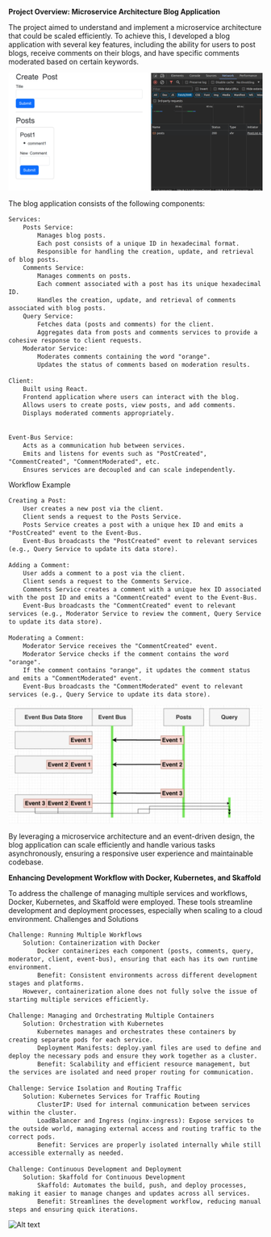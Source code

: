 **Project Overview: Microservice Architecture Blog Application**

The project aimed to understand and implement a microservice architecture that could be scaled efficiently. To achieve this, I developed a blog application with several key features, including the ability for users to post blogs, receive comments on their blogs, and have specific comments moderated based on certain keywords.

![Alt text](img/Working.png)

The blog application consists of the following components:

    Services:
        Posts Service:
            Manages blog posts.
            Each post consists of a unique ID in hexadecimal format.
            Responsible for handling the creation, update, and retrieval of blog posts.
        Comments Service:
            Manages comments on posts.
            Each comment associated with a post has its unique hexadecimal ID.
            Handles the creation, update, and retrieval of comments associated with blog posts.
        Query Service:
            Fetches data (posts and comments) for the client.
            Aggregates data from posts and comments services to provide a cohesive response to client requests.
        Moderator Service:
            Moderates comments containing the word "orange".
            Updates the status of comments based on moderation results.

    Client:
        Built using React.
        Frontend application where users can interact with the blog.
        Allows users to create posts, view posts, and add comments.
        Displays moderated comments appropriately.


    Event-Bus Service:
        Acts as a communication hub between services.
        Emits and listens for events such as "PostCreated", "CommentCreated", "CommentModerated", etc.
        Ensures services are decoupled and can scale independently.

Workflow Example

    Creating a Post:
        User creates a new post via the client.
        Client sends a request to the Posts Service.
        Posts Service creates a post with a unique hex ID and emits a "PostCreated" event to the Event-Bus.
        Event-Bus broadcasts the "PostCreated" event to relevant services (e.g., Query Service to update its data store).

    Adding a Comment:
        User adds a comment to a post via the client.
        Client sends a request to the Comments Service.
        Comments Service creates a comment with a unique hex ID associated with the post ID and emits a "CommentCreated" event to the Event-Bus.
        Event-Bus broadcasts the "CommentCreated" event to relevant services (e.g., Moderator Service to review the comment, Query Service to update its data store).

    Moderating a Comment:
        Moderator Service receives the "CommentCreated" event.
        Moderator Service checks if the comment contains the word "orange".
        If the comment contains "orange", it updates the comment status and emits a "CommentModerated" event.
        Event-Bus broadcasts the "CommentModerated" event to relevant services (e.g., Query Service to update its data store).
![Alt text](img/SyncingEvents.png)

By leveraging a microservice architecture and an event-driven design, the blog application can scale efficiently and handle various tasks asynchronously, ensuring a responsive user experience and maintainable codebase.





**Enhancing Development Workflow with Docker, Kubernetes, and Skaffold**



To address the challenge of managing multiple services and workflows, Docker, Kubernetes, and Skaffold were employed. These tools streamline development and deployment processes, especially when scaling to a cloud environment.
Challenges and Solutions

    Challenge: Running Multiple Workflows
        Solution: Containerization with Docker
            Docker containerizes each component (posts, comments, query, moderator, client, event-bus), ensuring that each has its own runtime environment.
            Benefit: Consistent environments across different development stages and platforms.
        However, containerization alone does not fully solve the issue of starting multiple services efficiently.

    Challenge: Managing and Orchestrating Multiple Containers
        Solution: Orchestration with Kubernetes
            Kubernetes manages and orchestrates these containers by creating separate pods for each service.
            Deployment Manifests: deploy.yaml files are used to define and deploy the necessary pods and ensure they work together as a cluster.
            Benefit: Scalability and efficient resource management, but the services are isolated and need proper routing for communication.

    Challenge: Service Isolation and Routing Traffic
        Solution: Kubernetes Services for Traffic Routing
            ClusterIP: Used for internal communication between services within the cluster.
            LoadBalancer and Ingress (nginx-ingress): Expose services to the outside world, managing external access and routing traffic to the correct pods.
            Benefit: Services are properly isolated internally while still accessible externally as needed.

    Challenge: Continuous Development and Deployment
        Solution: Skaffold for Continuous Development
            Skaffold: Automates the build, push, and deploy processes, making it easier to manage changes and updates across all services.
            Benefit: Streamlines the development workflow, reducing manual steps and ensuring quick iterations. 


![Alt text](https://www.kapwing.com/w/7Ly2pR3Kiw)
